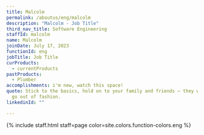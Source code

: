 ```yaml
---
title: Malcolm
permalink: /aboutus/eng/malcolm
description: "Malcolm - Job Title"
third_nav_title: Software Engineering
staffId: malcolm
name: Malcolm
joinDate: July 17, 2023
functionId: eng
jobTitle: Job Title
curProducts:
  - currentProducts
pastProducts:
  - Plumber
accomplishments: i'm new, watch this space!
quote: Stick to the basics, hold on to your family and friends – they will never
  go out of fashion.
linkedinId: ""

---
```


{% include staff.html staff=page color=site.colors.function-colors.eng %}
